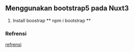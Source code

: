 ## Menggunakan bootstrap5 pada Nuxt3
1. Install boostrap
   ** npm i bootstrap **



### Refrensi
[refrensi](https://masanos.com/notes/ur-ogjt46yo/)
